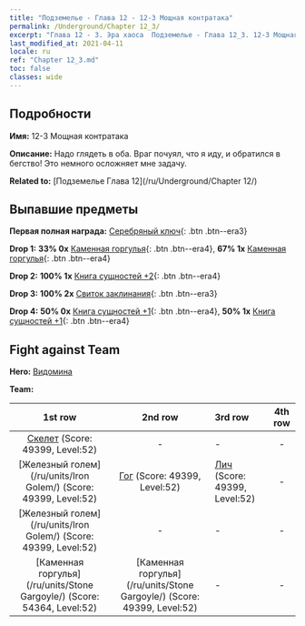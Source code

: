 ```yaml
---
title: "Подземелье - Глава 12 - 12-3 Мощная контратака"
permalink: /Underground/Chapter 12_3/
excerpt: "Глава 12 - 3. Эра хаоса  Подземелье - Глава 12_3. 12-3 Мощная контратака"
last_modified_at: 2021-04-11
locale: ru
ref: "Chapter 12_3.md"
toc: false
classes: wide
---
```


## Подробности

 **Имя:** 12-3 Мощная контратака

 **Описание:** Надо глядеть в оба. Враг почуял, что я иду, и обратился в бегство! Это немного осложняет мне задачу.

 **Related to:** [Подземелье Глава 12](/ru/Underground/Chapter 12/)

## Выпавшие предметы

 **Первая полная награда:** [Серебряный ключ](/ru/Items/con_693/){: .btn .btn--era3}

 **Drop 1:** **33% 0x** [Каменная горгулья](/ru/Items/unt_236/){: .btn .btn--era4}, **67% 1x** [Каменная горгулья](/ru/Items/unt_236/){: .btn .btn--era4}

 **Drop 2:** **100% 1x** [Книга сущностей +2](/ru/Items/mat_53/){: .btn .btn--era4}

 **Drop 3:** **100% 2x** [Свиток заклинания](/ru/Items/con_694/){: .btn .btn--era3}

 **Drop 4:** **50% 0x** [Книга сущностей +1](/ru/Items/mat_46/){: .btn .btn--era4}, **50% 1x** [Книга сущностей +1](/ru/Items/mat_46/){: .btn .btn--era4}


## Fight against Team
 **Hero:** [Видомина](/ru/heroes/Vidomina/)

 **Team:**


  | 1st row | 2nd row | 3rd row | 4th row |
  |:----:|:----:|:----|:----:|
  | [Скелет](/ru/units/Skeleton/) (Score: 49399, Level:52)  | - | - | - |
  | [Железный голем](/ru/units/Iron Golem/) (Score: 49399, Level:52)  | [Гог](/ru/units/Gog/) (Score: 49399, Level:52)  | [Лич](/ru/units/Lich/) (Score: 49399, Level:52)  | - |
  | [Железный голем](/ru/units/Iron Golem/) (Score: 49399, Level:52)  | - | - | - |
  | [Каменная горгулья](/ru/units/Stone Gargoyle/) (Score: 54364, Level:52)  | [Каменная горгулья](/ru/units/Stone Gargoyle/) (Score: 49399, Level:52)  | - | - |


